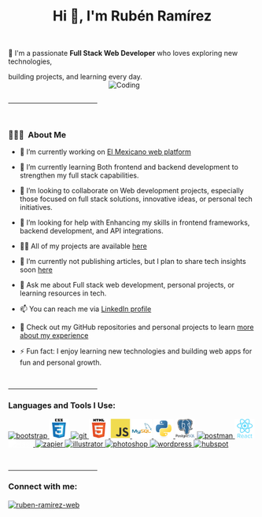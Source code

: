 <h1 align="center">Hi 👋, I'm Rubén Ramírez</h1>




<p align="left"> <a href="https://twitter.com/" target="blank"><img src="https://img.shields.io/twitter/follow/?logo=twitter&style=for-the-badge" alt="" /></a> </p>

🌱 I'm a passionate **Full Stack Web Developer** who loves exploring new technologies,  

  building projects, and learning every day.
<img align="right" alt="Coding" width="300" src="https://i.pinimg.com/originals/81/17/8b/81178b47a8598f0c81c4799f2cdd4057.gif">


<br>



<hr width="36%" >
<br>

### 👨🏻‍💻 &nbsp;About Me

- 🔭 I’m currently working on [El Mexicano web platform](https://github.com/rubenramirezweb/el-mexicano)

- 🌱 I’m currently learning Both frontend and backend development to strengthen my full stack capabilities.

- 👯 I’m looking to collaborate on Web development projects, especially those focused on full stack solutions, innovative ideas, or personal tech initiatives.

- 🤝 I’m looking for help with Enhancing my skills in frontend frameworks, backend development, and API integrations.

- 👨‍💻 All of my projects are available [here](https://github.com/rubenramirezweb?tab=repositories)

- 📝 I’m currently not publishing articles, but I plan to share tech insights soon [here](https://rubenramirezweb.com)

- 💬 Ask me about Full stack web development, personal projects, or learning resources in tech.

- 📫 You can reach me via [LinkedIn profile](https://www.linkedin.com/in/ruben-ramirez-web)

- 📄 Check out my GitHub repositories and personal projects to learn [more about my experience](https://github.com/rubenramirezweb?tab=repositories)

- ⚡ Fun fact: I enjoy learning new technologies and building web apps for fun and personal growth.



<br>

<hr width="36%" >

### <h3 align="left">Languages and Tools I Use:</h3>
<p align="left"> 
<a href="https://getbootstrap.com" target="_blank" rel="noreferrer"> <img src="https://upload.wikimedia.org/wikipedia/commons/thumb/b/b2/Bootstrap_logo.svg/2560px-Bootstrap_logo.svg.png" alt="bootstrap" width="40" height="40"/> </a> <a href="https://www.w3schools.com/css/" target="_blank" rel="noreferrer"> <img src="https://raw.githubusercontent.com/devicons/devicon/master/icons/css3/css3-original-wordmark.svg" alt="css3" width="40" height="40"/> </a> <a href="https://git-scm.com/" target="_blank" rel="noreferrer"> <img src="https://www.vectorlogo.zone/logos/git-scm/git-scm-icon.svg" alt="git" width="40" height="40"/> </a> <a href="https://www.w3.org/html/" target="_blank" rel="noreferrer"> <img src="https://raw.githubusercontent.com/devicons/devicon/master/icons/html5/html5-original-wordmark.svg" alt="html5" width="40" height="40"/> <a href="https://developer.mozilla.org/en-US/docs/Web/JavaScript" target="_blank" rel="noreferrer"> <img src="https://raw.githubusercontent.com/devicons/devicon/master/icons/javascript/javascript-original.svg" alt="javascript" width="40" height="40"/> </a> 
<a href="https://www.mysql.com/" target="_blank" rel="noreferrer"> <img src="https://raw.githubusercontent.com/devicons/devicon/master/icons/mysql/mysql-original-wordmark.svg" alt="mysql" width="40" height="40"/> </a> <a href="https://www.python.org" target="_blank" rel="noreferrer"> <img src="https://raw.githubusercontent.com/devicons/devicon/master/icons/python/python-original.svg" alt="python" width="40" height="40"/> </a> <a href="https://www.postgresql.org" target="_blank" rel="noreferrer"> <img src="https://raw.githubusercontent.com/devicons/devicon/master/icons/postgresql/postgresql-original-wordmark.svg" alt="postgresql" width="40" height="40"/> </a> <a href="https://postman.com" target="_blank" rel="noreferrer"> <img src="https://www.vectorlogo.zone/logos/getpostman/getpostman-icon.svg" alt="postman" width="40" height="40"/> </a> <a href="https://reactjs.org/" target="_blank" rel="noreferrer"> <img src="https://raw.githubusercontent.com/devicons/devicon/master/icons/react/react-original-wordmark.svg" alt="react" width="40" height="40"/> </a> <a href="https://flask.palletsprojects.com/" target="_blank" rel="noreferrer"> <img src="https://www.vectorlogo.zone/logos/palletsprojects_flask/palletsprojects_flask-icon.svg" alt="Flask" width="40" height="40" style="filter: brightness(0) invert(1);" /> </a> <a href="https://zapier.com" target="_blank" rel="noreferrer"> <img src="https://www.vectorlogo.zone/logos/zapier/zapier-icon.svg" alt="zapier" width="40" height="40"/> </a> <a href="https://www.adobe.com/in/products/illustrator.html" target="_blank" rel="noreferrer"> <img src="https://www.vectorlogo.zone/logos/adobe_illustrator/adobe_illustrator-icon.svg" alt="illustrator" width="40" height="40"/> </a> <a href="https://www.photoshop.com/en" target="_blank" rel="noreferrer" > <img src="https://www.cdnlogo.com/logos/a/88/adobe-photoshop.svg" alt="photoshop" width="40" height="40"/> </a> 
  <a href="https://wordpress.org/" target="_blank" rel="noreferrer"> <img src="https://www.vectorlogo.zone/logos/wordpress/wordpress-tile.svg" alt="wordpress" width="40" height="40"/> </a> 
  <a href="https://www.hubspot.com/" target="_blank" rel="noreferrer"> <img src="https://cdn.simpleicons.org/hubspot/FF7A59" alt="hubspot" width="40" height="40"/> </a> 

</p><br>


<hr width="36%" >
<h3 align="left">Connect with me:</h3>
<p align="left">
<a href="https://linkedin.com/in/ruben-ramirez-web" target="blank"><img align="center" src="https://raw.githubusercontent.com/rahuldkjain/github-profile-readme-generator/master/src/images/icons/Social/linked-in-alt.svg" alt="ruben-ramirez-web" height="30" width="40" /></a>








